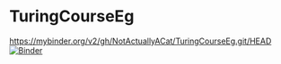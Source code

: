 # TuringCourseEg

https://mybinder.org/v2/gh/NotActuallyACat/TuringCourseEg.git/HEAD
[![Binder](https://mybinder.org/badge_logo.svg)](https://mybinder.org/v2/gh/NotActuallyACat/TuringCourseEg.git/HEAD)
